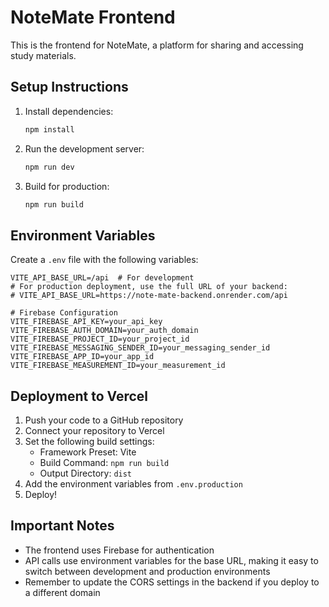 # NoteMate Frontend

This is the frontend for NoteMate, a platform for sharing and accessing study materials.

## Setup Instructions

1. Install dependencies:
   ```bash
   npm install
   ```

2. Run the development server:
   ```bash
   npm run dev
   ```

3. Build for production:
   ```bash
   npm run build
   ```

## Environment Variables

Create a `.env` file with the following variables:

```
VITE_API_BASE_URL=/api  # For development
# For production deployment, use the full URL of your backend:
# VITE_API_BASE_URL=https://note-mate-backend.onrender.com/api

# Firebase Configuration
VITE_FIREBASE_API_KEY=your_api_key
VITE_FIREBASE_AUTH_DOMAIN=your_auth_domain
VITE_FIREBASE_PROJECT_ID=your_project_id
VITE_FIREBASE_MESSAGING_SENDER_ID=your_messaging_sender_id
VITE_FIREBASE_APP_ID=your_app_id
VITE_FIREBASE_MEASUREMENT_ID=your_measurement_id
```

## Deployment to Vercel

1. Push your code to a GitHub repository
2. Connect your repository to Vercel
3. Set the following build settings:
   - Framework Preset: Vite
   - Build Command: `npm run build`
   - Output Directory: `dist`
4. Add the environment variables from `.env.production`
5. Deploy!

## Important Notes

- The frontend uses Firebase for authentication
- API calls use environment variables for the base URL, making it easy to switch between development and production environments
- Remember to update the CORS settings in the backend if you deploy to a different domain

